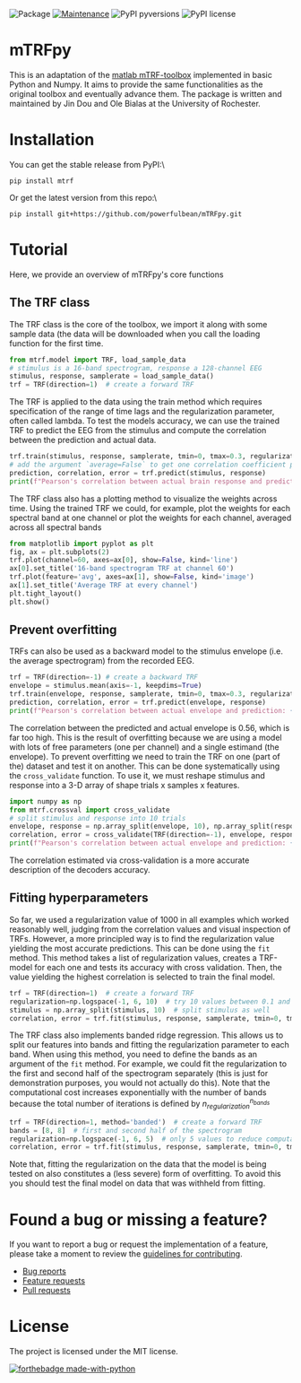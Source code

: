 ![Package](https://github.com/powerfulbean/mTRFpy/workflows/Python%20package/badge.svg)
[![Maintenance](https://img.shields.io/badge/Maintained%3F-yes-brightgreen.svg)](https://github.com/powefulbean/mTRFpy/graphs/commit-activity)
![PyPI pyversions](https://img.shields.io/badge/python-%3E%3D3.8-blue)
![PyPI license](https://img.shields.io/badge/license-MIT-brightgreen)

# mTRFpy
This is an adaptation of the [matlab mTRF-toolbox](https://github.com/mickcrosse/mTRF-Toolbox
) implemented in basic Python and Numpy. It aims to provide the same functionalities as the original toolbox and eventually advance them. The package is written and maintained by Jin Dou and Ole Bialas at the University of Rochester.

# Installation
You can get the stable release from PyPI:\
``` 
pip install mtrf 
```

Or get the latest version from this repo:\
```
pip install git+https://github.com/powerfulbean/mTRFpy.git 
```

# Tutorial
Here, we provide an overview of mTRFpy's core functions

## The TRF class
The TRF class is the core of the toolbox, we import it along with some sample data (the data
will be downloaded when you call the loading function for the first time.

```python 
from mtrf.model import TRF, load_sample_data
# stimulus is a 16-band spectrogram, response a 128-channel EEG
stimulus, response, samplerate = load_sample_data()
trf = TRF(direction=1)  # create a forward TRF
```

The TRF is applied to the data using the train method which requires specification of the range of time lags and the regularization parameter, often called lambda. To test the models accuracy, we can use the trained TRF to predict the EEG from the stimulus and compute the correlation between the prediction and actual data.

```python
trf.train(stimulus, response, samplerate, tmin=0, tmax=0.3, regularization=1000)
# add the argument `average=False` to get one correlation coefficient per channel
prediction, correlation, error = trf.predict(stimulus, response)
print(f"Pearson's correlation between actual brain response and prediction: {correlation.round(3)}")
```

The TRF class also has a plotting method to visualize the weights across time. Using the trained TRF we could, for example, plot the weights for each spectral band at one channel or plot the weights for each channel, averaged across all spectral bands

```python
from matplotlib import pyplot as plt
fig, ax = plt.subplots(2)
trf.plot(channel=60, axes=ax[0], show=False, kind='line')
ax[0].set_title('16-band spectrogram TRF at channel 60')
trf.plot(feature='avg', axes=ax[1], show=False, kind='image')
ax[1].set_title('Average TRF at every channel')
plt.tight_layout()
plt.show()
```

## Prevent overfitting
TRFs can also be used as a backward model to the stimulus envelope (i.e. the average spectrogram) from the recorded EEG.

```python
trf = TRF(direction=-1) # create a backward TRF
envelope = stimulus.mean(axis=-1, keepdims=True)
trf.train(envelope, response, samplerate, tmin=0, tmax=0.3, regularization=1000)
prediction, correlation, error = trf.predict(envelope, response)
print(f"Pearson's correlation between actual envelope and prediction: {correlation.round(3)}")
```

The correlation between the predicted and actual envelope is 0.56, which is far too high. This is the result of overfitting because we are using a model with lots of free parameters (one per channel) and a single estimand (the envelope). To prevent overfitting we need to train the TRF on one (part of the) dataset and test it on another. This can be done systematically using the `cross_validate` function. To use it, we must reshape stimulus and response into a 3-D array of shape trials x samples x features.

```python
import numpy as np
from mtrf.crossval import cross_validate
# split stimulus and response into 10 trials
envelope, response = np.array_split(envelope, 10), np.array_split(response, 10)
correlation, error = cross_validate(TRF(direction=-1), envelope, response, samplerate, tmin=0, tmax=0.3, regularization=1000)
print(f"Pearson's correlation between actual envelope and prediction: {correlation.round(3)}")
```

The correlation estimated via cross-validation is a more accurate description of the decoders accuracy.

## Fitting hyperparameters
So far, we used a regularization value of 1000 in all examples which worked reasonably well, judging from the correlation values and visual inspection of TRFs. However, a more principled way is to find the regularization value yielding the most accurate predictions. This can be done using the `fit` method. This method takes a list of regularization values, creates a TRF-model for each one and tests its accuracy with cross validation. Then, the value yielding the highest correlation is selected to train the final model.

```python
trf = TRF(direction=1)  # create a forward TRF
regularization=np.logspace(-1, 6, 10)  # try 10 values between 0.1 and 1,000,000
stimulus = np.array_split(stimulus, 10)  # split stimulus as well
correlation, error = trf.fit(stimulus, response, samplerate, tmin=0, tmax=0.3, regularization=regularization)
```

The TRF class also implements banded ridge regression. This allows us to split our features into bands and fitting the regularization parameter to each band. When using this method, you need to define the bands as an argument of the `fit` method. For example, we could fit the regularization to the first and second half of the spectrogram separately (this is just for demonstration purposes, you would not actually do this). Note that the computational cost increases exponentially with the number of bands because the total number of iterations is defined by $n_{regularization}^{n_{bands}}$

```python
trf = TRF(direction=1, method='banded')  # create a forward TRF
bands = [8, 8]  # first and second half of the spectrogram
regularization=np.logspace(-1, 6, 5)  # only 5 values to reduce computation time
correlation, error = trf.fit(stimulus, response, samplerate, tmin=0, tmax=0.3, regularization=regularization, bands=bands)
```

Note that, fitting the regularization on the data that the model is being tested on also constitutes a (less severe) form of overfitting. To avoid this you should test the final model on data that was withheld from fitting.

# Found a bug or missing a feature?
If you want to report a bug or request the implementation of a feature, please take a moment to review the [guidelines for contributing](CONTRIBUTING.md).

* [Bug reports](CONTRIBUTING.md#bugs)
* [Feature requests](CONTRIBUTING.md#features)
* [Pull requests](CONTRIBUTING.md#pull-requests)

# License
The project is licensed under the MIT license.

[![forthebadge made-with-python](http://ForTheBadge.com/images/badges/made-with-python.svg)](https://www.python.org/)





